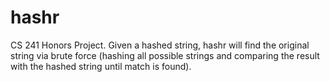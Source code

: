 hashr
=====

CS 241 Honors Project. Given a hashed string, hashr will find the original string via brute force (hashing all possible strings and comparing the result with the hashed string until match is found). 
